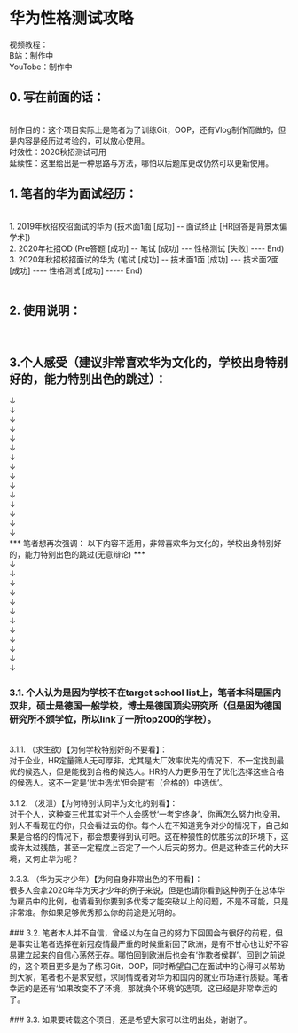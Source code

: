 # 华为性格测试攻略
视频教程：
<br/>
B站：制作中
<br/>
YouTobe：制作中
<br/>

## 0. 写在前面的话：
<br/>
制作目的：这个项目实际上是笔者为了训练Git，OOP，还有Vlog制作而做的，但是内容是经历过考验的，可以放心使用。
<br/>
时效性：2020秋招测试可用
<br/>
延续性：这里给出是一种思路与方法，哪怕以后题库更改仍然可以更新使用。
<br/>

## 1. 笔者的华为面试经历：
<br/>
1. 2019年秋招校招面试的华为 (技术面1面 [成功] -- 面试终止 [HR回答是背景太偏学术])
<br/>
2. 2020年社招OD (Pre答题 [成功] -- 笔试 [成功] --- 性格测试 [失败] ---- End)
<br/>
3. 2020年秋招校招面试的华为 (笔试 [成功] -- 技术面1面 [成功] --- 技术面2面 [成功] ---- 性格测试 [成功] ----- End)
<br/>
<br/>

## 2. 使用说明：
<br/>




## 3.个人感受（建议非常喜欢华为文化的，学校出身特别好的，能力特别出色的跳过）：

&downarrow;
<br/>
&downarrow;
<br/>
&downarrow;
<br/>
&downarrow;
<br/>
&downarrow;
<br/>
&downarrow;
<br/>
&downarrow;
<br/>
&downarrow;
<br/>
&downarrow;
<br/>
&downarrow;
<br/>
&downarrow;
<br/>
&downarrow;
<br/>
&downarrow;
<br/>
&downarrow;
<br/>
&downarrow;
<br/>
*** 笔者想再次强调： 以下内容不适用，非常喜欢华为文化的，学校出身特别好的，能力特别出色的跳过(无意辩论) ***
<br/>
&downarrow;
<br/>
&downarrow;
<br/>
&downarrow;
<br/>
&downarrow;
<br/>
&downarrow;
<br/>
&downarrow;
<br/>
&downarrow;
<br/>
&downarrow;
<br/>
&downarrow;
<br/>
&downarrow;
<br/>
&downarrow;
<br/>
&downarrow;
<br/>

### 3.1. 个人认为是因为学校不在target school list上，笔者本科是国内双非，硕士是德国一般学校，博士是德国顶尖研究所（但是因为德国研究所不颁学位，所以link了一所top200的学校）。
<br/>
3.1.1. （求生欲）【为何学校特别好的不要看】：
<br/>
对于企业，HR定量筛人无可厚非，尤其是大厂效率优先的情况下，不一定找到最优的候选人，但是能找到合格的候选人。HR的人力更多用在了优化选择这些合格的候选人。这不一定是‘优中选优’但会是‘有（合格的）中选优’。
<br/>
<br/>
3.1.2. （发泄）【为何特别认同华为文化的别看】：
<br/>
对于个人，这种查三代其实对于个人会感觉‘一考定终身’，你再怎么努力也没用，别人不看现在的你，只会看过去的你。每个人在不知道竞争对少的情况下，自己如果是合格的的情况下，都会想要得到认可吧。这在种狼性的优胜劣汰的环境下，这或许太过残酷，甚至一定程度上否定了一个人后天的努力。但是这种查三代的大环境，又何止华为呢？
<br/>
<br/>
3.3.3. （华为天才少年）【为何自身非常出色的不用看】：
<br/>
很多人会拿2020年华为天才少年的例子来说，但是也请你看到这种例子在总体华为雇员中的比例，也请看到你要到多优秀才能突破以上的问题，不是不可能，只是非常难。你如果足够优秀那么你的前途是光明的。
<br/>
<br/>
### 3.2. 笔者本人并不自信，曾经以为在自己的努力下回国会有很好的前程，但是事实让笔者选择在新冠疫情最严重的时候重新回了欧洲，是有不甘心也让好不容易建立起来的自信心荡然无存。哪怕回到欧洲后也会有‘诈欺者侯群’。回到之前说的，这个项目更多是为了练习Git，OOP，同时希望自己在面试中的心得可以帮助到大家，笔者也不是求安慰，求同情或者对华为和国内的就业市场进行质疑。笔者幸运的是还有‘如果改变不了环境，那就换个环境’的选项，这已经是非常幸运的了。
<br/>
<br/>
### 3.3. 如果要转载这个项目，还是希望大家可以注明出处，谢谢了。
